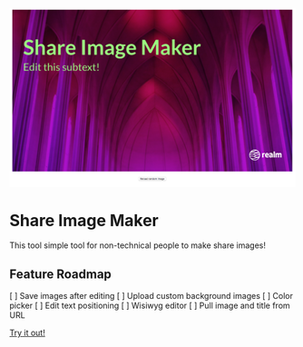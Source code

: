 ![share-image-maker](demo-screenshot.png)

# Share Image Maker

This tool simple tool for non-technical people to make share images!

## Feature Roadmap

[ ] Save images after editing
[ ] Upload custom background images
[ ] Color picker
[ ] Edit text positioning
[ ] Wisiwyg editor
[ ] Pull image and title from URL

[Try it out!](https://pixelchef.github.io/share-image-maker/)
